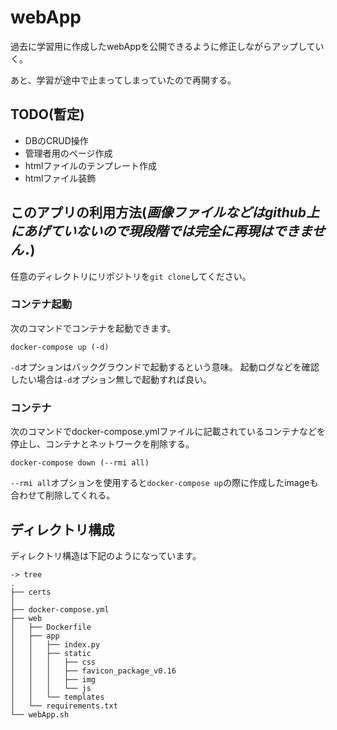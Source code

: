 # webApp

過去に学習用に作成したwebAppを公開できるように修正しながらアップしていく。

あと、学習が途中で止まってしまっていたので再開する。

## TODO(暫定)

- DBのCRUD操作
- 管理者用のページ作成
- htmlファイルのテンプレート作成
- htmlファイル装飾

## このアプリの利用方法(***画像ファイルなどはgithub上にあげていないので現段階では完全に再現はできません．***)

任意のディレクトリにリポジトリを`git clone`してください。

### コンテナ起動

次のコマンドでコンテナを起動できます。

```shell
docker-compose up (-d)
```

`-d`オプションはバックグラウンドで起動するという意味。
起動ログなどを確認したい場合は`-d`オプション無しで起動すれば良い。

### コンテナ

次のコマンドでdocker-compose.ymlファイルに記載されているコンテナなどを停止し、コンテナとネットワークを削除する。

```shell
docker-compose down (--rmi all)
```

`--rmi all`オプションを使用すると`docker-compose up`の際に作成したimageも合わせて削除してくれる。


## ディレクトリ構成

ディレクトリ構造は下記のようになっています。

```
-> tree
.
├── certs
│
├── docker-compose.yml
├── web
│   ├── Dockerfile
│   ├── app
│   │   ├── index.py
│   │   ├── static
│   │   │   ├── css            
│   │   │   ├── favicon_package_v0.16
│   │   │   ├── img
│   │   │   └── js
│   │   └── templates
│   └── requirements.txt
└── webApp.sh
```




